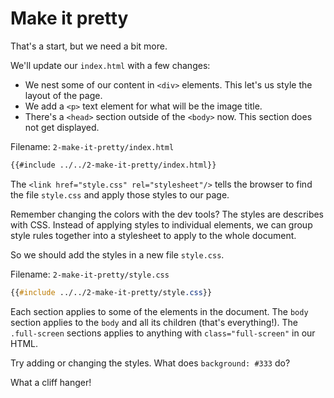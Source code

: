 # Make it pretty

That's a start, but we need a bit more.

We'll update our `index.html` with a few changes:
- We nest some of our content in `<div>` elements. This let's us style the layout of the page.
- We add a `<p>` text element for what will be the image title.
- There's a `<head>` section outside of the `<body>` now. This section does not get displayed.

Filename: `2-make-it-pretty/index.html`
```html
{{#include ../../2-make-it-pretty/index.html}}
```

The `<link href="style.css" rel="stylesheet"/>` tells the browser to find the file `style.css` and apply those styles to our page.

Remember changing the colors with the dev tools? The styles are describes with CSS. Instead of applying styles to individual elements, we can group style rules together into a stylesheet to apply to the whole document.

So we should add the styles in a new file `style.css`.

Filename: `2-make-it-pretty/style.css`
```css
{{#include ../../2-make-it-pretty/style.css}}
```

Each section applies to some of the elements in the document. The `body` section applies to the `body` and all its children (that's everything!). The `.full-screen` sections applies to anything with `class="full-screen"` in our HTML.

Try adding or changing the styles. What does `background: #333` do?

What a cliff hanger!
